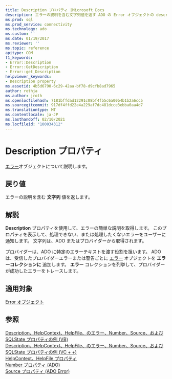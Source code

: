 ```yaml
---
title: Description プロパティ |Microsoft Docs
description: エラーの説明を含む文字列値を返す ADO の Error オブジェクトの description プロパティについて説明します。
ms.prod: sql
ms.prod_service: connectivity
ms.technology: ado
ms.custom: ''
ms.date: 01/19/2017
ms.reviewer: ''
ms.topic: reference
apitype: COM
f1_keywords:
- Error::Description
- Error::GetDescription
- Error::get_Description
helpviewer_keywords:
- Description property
ms.assetid: 4b5d6790-6c29-42aa-bf78-d9cfb8ad7965
author: rothja
ms.author: jroth
ms.openlocfilehash: 7181bffdad12291c08bf4fb5c6a00b4b1b2a6cc5
ms.sourcegitcommit: 917df4ffd22e4a229af7dc481dcce3ebba0aa4d7
ms.translationtype: MT
ms.contentlocale: ja-JP
ms.lasthandoff: 02/10/2021
ms.locfileid: "100034312"
---
```

# <a name="description-property"></a>Description プロパティ
[エラー](../../../ado/reference/ado-api/error-object.md)オブジェクトについて説明します。  
  
## <a name="return-value"></a>戻り値  
 エラーの説明を含む **文字列** 値を返します。  
  
## <a name="remarks"></a>解説  
 **Description** プロパティを使用して、エラーの簡単な説明を取得します。 このプロパティを表示して、処理できない、または処理したくないエラーをユーザーに通知します。 文字列は、ADO またはプロバイダーから取得されます。  
  
 プロバイダーは、ADO に特定のエラーテキストを渡す役割を担います。 ADO は、受信したプロバイダーエラーまたは警告ごとに [エラー](../../../ado/reference/ado-api/error-object.md) オブジェクトを **エラーコレクションに** 追加します。 **エラー** コレクションを列挙して、プロバイダーが成功したエラーをトレースします。  
  
## <a name="applies-to"></a>適用対象  
 [Error オブジェクト](../../../ado/reference/ado-api/error-object.md)  
  
## <a name="see-also"></a>参照  
 [Description、HelpContext、HelpFile、のエラー、Number、Source、および SQLState プロパティの例 (VB)](../../../ado/reference/ado-api/description-helpcontext-helpfile-nativeerror-number-source-example-vb.md)   
 [Description、HelpContext、HelpFile、のエラー、Number、Source、および SQLState プロパティの例 (VC + +)](../../../ado/reference/ado-api/description-helpcontext-helpfile-nativeerror-number-source-example-vc.md)   
 [HelpContext、HelpFile プロパティ](../../../ado/reference/ado-api/helpcontext-helpfile-properties.md)   
 [Number プロパティ (ADO)](../../../ado/reference/ado-api/number-property-ado.md)   
 [Source プロパティ (ADO Error)](../../../ado/reference/ado-api/source-property-ado-error.md)
